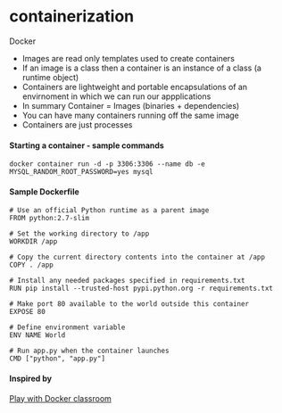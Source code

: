 # containerization
Docker
- Images are read only templates used to create containers
- If an image is a class then a container is an instance of a class (a runtime object)
- Containers are lightweight and portable encapsulations of an envirnoment in which we can run our appplications
- In summary Container = Images (binaries + dependencies)
- You can have many containers running off the same image
- Containers are just processes

#### Starting a container - sample commands
`docker container run -d -p 3306:3306 --name db -e MYSQL_RANDOM_ROOT_PASSWORD=yes mysql`

#### Sample Dockerfile
```
# Use an official Python runtime as a parent image
FROM python:2.7-slim

# Set the working directory to /app
WORKDIR /app

# Copy the current directory contents into the container at /app
COPY . /app

# Install any needed packages specified in requirements.txt
RUN pip install --trusted-host pypi.python.org -r requirements.txt

# Make port 80 available to the world outside this container
EXPOSE 80

# Define environment variable
ENV NAME World

# Run app.py when the container launches
CMD ["python", "app.py"]
```







#### Inspired by
[Play with Docker classroom](https://training.play-with-docker.com/ops-stage1/)
